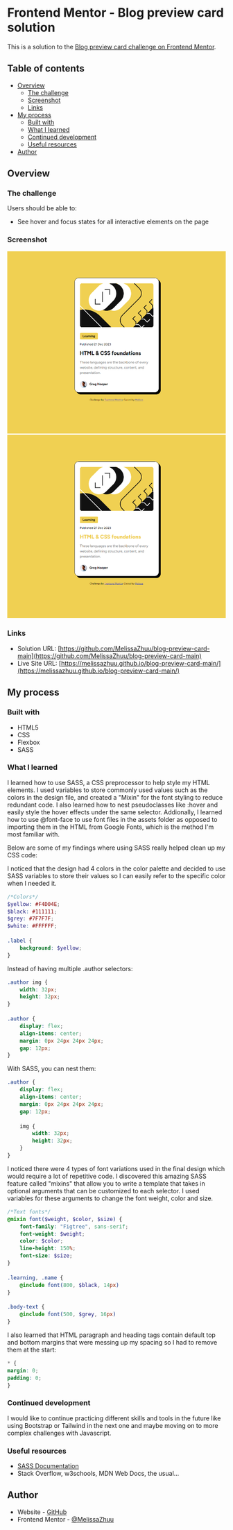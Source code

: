 # Frontend Mentor - Blog preview card solution

This is a solution to the [Blog preview card challenge on Frontend Mentor](https://www.frontendmentor.io/challenges/blog-preview-card-ckPaj01IcS).

## Table of contents

- [Overview](#overview)
  - [The challenge](#the-challenge)
  - [Screenshot](#screenshot)
  - [Links](#links)
- [My process](#my-process)
  - [Built with](#built-with)
  - [What I learned](#what-i-learned)
  - [Continued development](#continued-development)
  - [Useful resources](#useful-resources)
- [Author](#author)

## Overview

### The challenge

Users should be able to:

- See hover and focus states for all interactive elements on the page

### Screenshot

![](./assets/images/blog-preview-card-screenshot.png)
![](./assets/images/blog-preview-card-hover-screenshot.png)

### Links

- Solution URL: [https://github.com/MelissaZhuu/blog-preview-card-main](https://github.com/MelissaZhuu/blog-preview-card-main)
- Live Site URL: [https://melissazhuu.github.io/blog-preview-card-main/](https://melissazhuu.github.io/blog-preview-card-main/)

## My process

### Built with

- HTML5
- CSS
- Flexbox
- SASS

### What I learned

I learned how to use SASS, a CSS preprocessor to help style my HTML elements. I used variables to store commonly used values such as the colors in the design file, and created a "Mixin" for the font styling to reduce redundant code. I also learned how to nest pseudoclasses like :hover and easily style the hover effects under the same selector. Addionally, I learned how to use @font-face to use font files in the assets folder as opposed to importing them in the HTML from Google Fonts, which is the method I'm most familiar with.

Below are some of my findings where using SASS really helped clean up my CSS code:

I noticed that the design had 4 colors in the color palette and decided to use SASS variables to store their values so I can easily refer to the specific color when I needed it.
```scss
/*Colors*/
$yellow: #F4D04E;
$black: #111111;
$grey: #7F7F7F;
$white: #FFFFFF;

.label {
    background: $yellow;
}
```

Instead of having multiple .author selectors:
```css
.author img {
    width: 32px;
    height: 32px;
}

.author {
    display: flex;
    align-items: center;
    margin: 0px 24px 24px 24px;
    gap: 12px;
}
```
With SASS, you can nest them:
```scss
.author {
    display: flex;
    align-items: center;
    margin: 0px 24px 24px 24px;
    gap: 12px;

    img {
        width: 32px;
        height: 32px;
    }
}
```

I noticed there were 4 types of font variations used in the final design which would require a lot of repetitive code. I discovered this amazing SASS feature called "mixins" that allow you to write a template that takes in optional arguments that can be customized to each selector. I used variables for these arguments to change the font weight, color and size.
```scss
/*Text fonts*/
@mixin font($weight, $color, $size) {
    font-family: "Figtree", sans-serif;
    font-weight: $weight;
    color: $color;
    line-height: 150%;
    font-size: $size;
}

.learning, .name {
    @include font(800, $black, 14px)
}

.body-text {
    @include font(500, $grey, 16px)
}
```

I also learned that HTML paragraph and heading tags contain default top and bottom margins that were messing up my spacing so I had to remove them at the start:
```css
* {
margin: 0;
padding: 0;
}
```

### Continued development

I would like to continue practicing different skills and tools in the future like using Bootstrap or Tailwind in the next one and maybe moving on to more complex challenges with Javascript.

### Useful resources

- [SASS Documentation](https://sass-lang.com/documentation/)
- Stack Overflow, w3schools, MDN Web Docs, the usual...

## Author

- Website - [GitHub](https://github.com/MelissaZhuu)
- Frontend Mentor - [@MelissaZhuu](https://www.frontendmentor.io/profile/MelissaZhuu)
